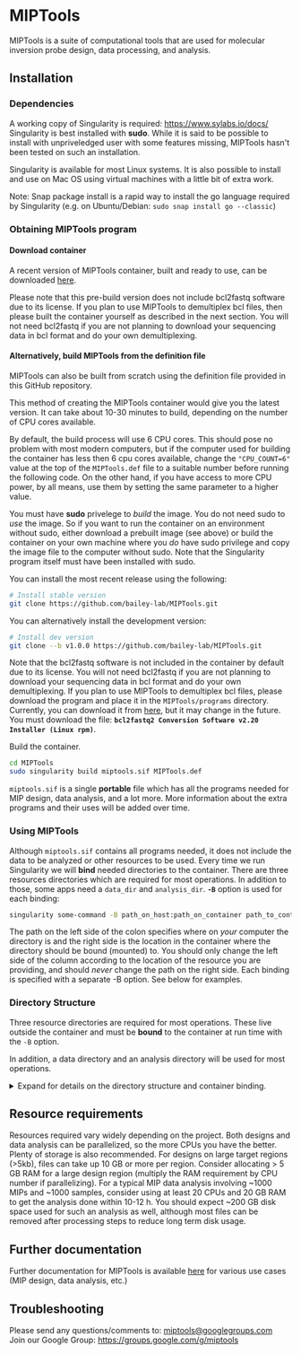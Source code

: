 MIPTools
=========

MIPTools is a suite of computational tools that are used for molecular inversion
probe design, data processing, and analysis.

## Installation

### Dependencies
A working copy of Singularity is required: https://www.sylabs.io/docs/
Singularity is best installed with **sudo**. While it is said to be possible to
install with unpriveledged user with some features missing, MIPTools hasn't
been tested on such an installation.

Singularity is available for most Linux systems. It is also possible to install
and use on Mac OS using virtual machines with a little bit of extra work.

Note: Snap package install is a rapid way to install the go language required
by Singularity (e.g. on Ubuntu/Debian: `sudo snap install go --classic`)

### Obtaining MIPTools program

#### Download container 
A recent version of MIPTools container, built and ready to use, can be
downloaded [here](http://baileylab.brown.edu/MIPTools/resources/).

Please note that this pre-build version does not include bcl2fastq software due
to its license. If you plan to use MIPTools to demultiplex bcl files, then
please built the container yourself as described in the next section. You will
not need bcl2fastq if you are not planning to download your sequencing data in
bcl format and do your own demultiplexing.

#### Alternatively, build MIPTools from the definition file
MIPTools can also be built from scratch using the definition file provided in
this GitHub repository.

This method of creating the MIPTools container would give you the latest
version. It can take about 10-30 minutes to build, depending on the number of
CPU cores available.

By default, the build process will use 6 CPU cores. This should pose no problem
with most modern computers, but if the computer used for building the container
has less then 6 cpu cores available, change the `"CPU_COUNT=6"` value at the top
of the `MIPTools.def` file to a suitable number before running the following
code. On the other hand, if you have access to more CPU power, by all means,
use them by setting the same parameter to a higher value.

You must have **sudo** privelege to _build_ the image. You do not need sudo to
_use_ the image. So if you want to run the container on an environment without
sudo, either download a prebuilt image (see above) or build the container on
your own machine where you _do_ have sudo privilege and copy the image file to
the computer without sudo. Note that the Singularity program itself must have
been installed with sudo.

You can install the most recent release using the following:
```bash
# Install stable version
git clone https://github.com/bailey-lab/MIPTools.git
```

You can alternatively install the development version:
```bash
# Install dev version
git clone --b v1.0.0 https://github.com/bailey-lab/MIPTools.git
```

Note that the bcl2fastq software is not included in the container by default
due to its license. You will not need bcl2fastq if you are not planning to
download your sequencing data in bcl format and do your own demultiplexing. If
you plan to use MIPTools to demultiplex bcl files, please download the program
and place it in the `MIPTools/programs` directory. Currently, you can download
it from
[here](https://support.illumina.com/downloads/bcl2fastq-conversion-software-v2-20.html),
but it may change in the future. You must download the file: **`bcl2fastq2
Conversion Software v2.20 Installer (Linux rpm)`**.

Build the container.  
```bash
cd MIPTools
sudo singularity build miptools.sif MIPTools.def
```

`miptools.sif` is a single **portable** file which has all the programs needed
for MIP design, data analysis, and a lot more. More information about the extra
programs and their uses will be added over time.

### Using MIPTools
Although `miptools.sif` contains all programs needed, it does not include the
data to be analyzed or other resources to be used. Every time we run
Singularity we will **bind** needed directories to the container. There are
three resources directories which are required for most operations. In addition
to those, some apps need a `data_dir` and `analysis_dir`. **`-B`** option is
used for each binding:

```bash
singularity some-command -B path_on_host:path_on_container path_to_container
```

The path on the left side of the colon specifies where on *your* computer the
directory is and the right side is the location in the container where the
directory should be bound (mounted) to. You should only change the left side of
the column according to the location of the resource you are providing, and
should *never* change the path on the right side. Each binding is specified
with a separate -B option. See below for examples.

### Directory Structure
Three resource directories are required for most operations. These live outside
the container and must be **bound** to the container at run time with the `-B`
option.

In addition, a data directory and an analysis directory will be used for most operations.

<details><summary>Expand for details on the directory structure and container binding.
</summary>
<p>

* **base_resources:** Provided in the GitHub repository. It contains common
  resources across projects. It should be bound to the container with `-B [path
  to base resources dir outside of the container]:/opt/resources`. This makes
  the base_resources directory available to the container and it would be
  reached at `/opt/resources` path within the container. The `/opt/resources`
  part of this argument must not be altered. For example, if my base resources
  are located in my computer at `/home/base`, I would bind it to the container
  with `-B /home/base:/opt/resources`.

* **species_resources:** Contains resources shared by projects using the same
  target species (Pf, human, etc.). Bind this to `/opt/species_resources` in
  the container. For example, if I am working with *Plasmodium falciparum*
  sequences and I have the necessary files in my computer at `/home/pf3d/`,
  then the binding parameter is `-B /home/pf3d:/opt/species_resources`.

   *Contents of species_resources directory:*

   * *file_locations.tsv:* This file is required for all operations. It is a
     tab separated text file showing where each required file will be located
     in the container. Each line corresponds to one file. First field states
     the species for the file, second field states what kind of file it is and
     the last field is the absolute path to the file.
   
     For example, the line *"pf &nbsp; &nbsp; &nbsp; &nbsp;  fasta_genome
     &nbsp; &nbsp; &nbsp; &nbsp; /opt/species_resources/genomes/genome.fa"*
     would mean that the fasta genome file for the species 'pf' will be found
     at '/opt/species_resources/genomes/genome.fa' within the container. This
     also means that there is a file at /home/pf3d/genomes/genome.fa in my
     computer, assuming I bound /home/pf3d to /opt/species_resources in the
     container.
   
   * *fasta file:* This file is required for all operations. Genome reference
     sequence in fasta format.
   
   * *bowtie2_genome:* This file is required for probe design operations only.
     It is the reference genome indexed using bowtie2. If this is not
     available, it can be generated using MIPTools.
   
   * *bwa_genome:* This file is required for data analysis operations only. It
     is the reference genome indexed using bwa. If this is not available, it
     can be generated using MIPTools.
   
   * *snps:* This is an optional file. However, it is extremely useful in probe
     designs to avoid probe arms landing on variant regions, etc. So it should
     always be used except in rare cases where such a file is not available for
     the target species. The format of the file is vcf. Individual genotypes
     are not necessary (a.k.a. sites only vcf). The only requirement is that
     the INFO field for each variant has a field showing the population allele
     frequency of alternate alleles. By default, AF field is used. The AF field
     lists the allele frequencies of each alternate allele, and does not list
     the frequency of the reference allele. Vcf files may have other INFO
     fields that include allele frequency information. If such a field is to be
     used, there are two settings in the design settings file (.rinfo file)
     that must be modified. *allele_frequency_name* field must be set to the
     INFO field name to be used; *af_start_index* may have to be set to a 1
     (instead of default 0) depending on whether the reference allele
     frequency is provided in the new field. For example, if we want to use the
     1000 genomes vcf file, the allele frequencies are provided in the CAF
     field and they include the reference allele. We would have to change the
     *allele_frequency_name* field to *CAF* from the default *AF*; and set
     *af_start_index* to 1 because the first alternate allele's frequency is
     provided in the second place (following the reference allele).
  
   * *refgene:* RefGen style gene/gene prediction table in GenePred format.
     These are available at http://genome.ucsc.edu under Tools/Table Browser
     for most species. The fields in the file are "bin, name, chrom, strand,
     txStart, txEnd, cdsStart, cdsEnd, exonCount, exonStarts, exonEnds, score,
     name2, cdsStartStat, cdsEndStat, exonFrames". This file is required for
     probe design operations if genic information is to be used. For example,
     if probes need to be designed for exons of a gene, or a gene name is given
     as design target. If a gene name will be provided, it must match the
     **name2** column of the RefGen file. If you are creating this file
     manually, the only fields necessary are: chrom, strand, exonStarts,
     exonEnds and name2. All other fields can be set to an arbitrary value
     (none, for example) but not left empty. The order of columns must not be
     changed.
   
     Note: If you have gff3/gtf formatted files, they can be converted to
     GenePred format using Jim Kent's programs
     [gff3ToGenePred](http://hgdownload.cse.ucsc.edu/admin/exe/linux.x86_64/gff3ToGenePred)
     and
     [gtfToGenePred](http://hgdownload.cse.ucsc.edu/admin/exe/linux.x86_64/gtfToGenePred).
   
   * *refgene_tabix:* RefGen file, sorted and indexed using tabix. File
     requirement is the same as the refgene file. tabix is available within the
     MIPTools container, so you don't have to install it yourself.
   
* **project_resources:** Contains project specific files (probe sequences,
  sample information, etc.). Bind this to `/opt/project_resources`

* **data_dir:** Contains data to be analyzed. Typically, nothing will be
  written to this directory. Bind this directory to `/opt/data`.

* **analysis_dir:** Where analysis will be carried out and all output files
  will be saved. Bind it to `/opt/analysis` This is the only directory that
  needs write permission as the output will be saved here.

`data_dir` and `analysis_dir` will have different content for different app
operations. Also, one app's analysis directory may be the next app's data
directory in the pipeline.

</p>
</details>

## Resource requirements
Resources required vary widely depending on the project. Both designs and data
analysis can be parallelized, so the more CPUs you have the better. Plenty of
storage is also  recommended. For designs on large target regions (>5kb), files
can take up 10 GB or more per region. Consider allocating > 5 GB RAM for a
large design region (multiply the RAM requirement by CPU number if
parallelizing). For a typical MIP data analysis involving ~1000 MIPs and ~1000
samples, consider using at least 20 CPUs and 20 GB RAM to get the analysis done
within 10-12 h. You should expect ~200 GB disk space used for such an analysis
as well, although most files can be removed after processing steps to reduce
long term disk usage.

## Further documentation
Further documentation for MIPTools is available
[here](https://drive.google.com/drive/folders/1Tmu7hdRYrdw-jqAN35lZpIjG2lBebuCK?usp=sharing)
for various use cases (MIP design, data analysis, etc.)

## Troubleshooting
Please send any questions/comments to: miptools@googlegroups.com  
Join our Google Group: https://groups.google.com/g/miptools


